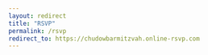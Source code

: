 ```yaml
---
layout: redirect
title: "RSVP"
permalink: /rsvp
redirect_to: https://chudowbarmitzvah.online-rsvp.com
---
```

